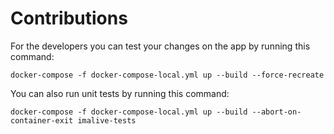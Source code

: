 # Contributions

For the developers you can test your changes on the app by running this command:

```shell
docker-compose -f docker-compose-local.yml up --build --force-recreate 
```

You can also run unit tests by running this command:

```shell
docker-compose -f docker-compose-local.yml up --build --abort-on-container-exit imalive-tests 
```

